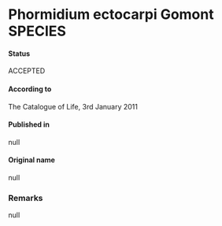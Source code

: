 # Phormidium ectocarpi Gomont SPECIES

#### Status
ACCEPTED

#### According to
The Catalogue of Life, 3rd January 2011

#### Published in
null

#### Original name
null

### Remarks
null